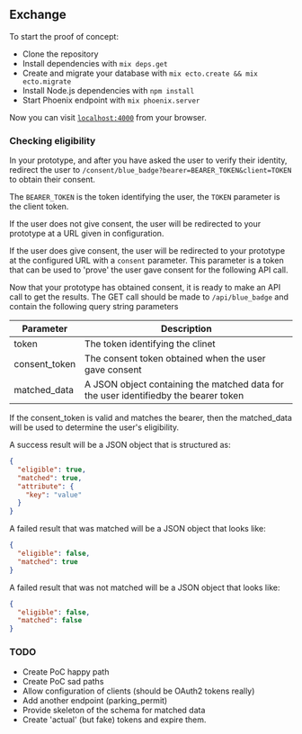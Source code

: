 ## Exchange

To start the proof of concept:

  * Clone the repository
  * Install dependencies with `mix deps.get`
  * Create and migrate your database with `mix ecto.create && mix ecto.migrate`
  * Install Node.js dependencies with `npm install`
  * Start Phoenix endpoint with `mix phoenix.server`

Now you can visit [`localhost:4000`](http://localhost:4000) from your browser.


### Checking eligibility

In your prototype, and after you have asked the user to verify their identity,
redirect the user to ```/consent/blue_badge?bearer=BEARER_TOKEN&client=TOKEN``` to obtain their consent.

The ```BEARER_TOKEN``` is the token identifying the user, the ```TOKEN``` parameter is the client token.

If the user does not give consent, the user will be redirected to your prototype at a URL given in configuration.

If the user does give consent, the user will be redirected to your prototype at
the configured URL with a ```consent``` parameter. This parameter is a token that can be used to 'prove' the user gave consent for the following API call.

Now that your prototype has obtained consent, it is ready to make an API call to
get the results. The GET call should be made to ```/api/blue_badge``` and contain the following query string parameters

| Parameter | Description   |
|---|---|
| token | The token identifying the clinet |
| consent_token | The consent token obtained when the user gave consent |
| matched_data |  A JSON object containing the matched data for the user identifiedby the bearer token |

If the consent_token is valid and matches the bearer, then the matched_data will be used to determine the user's eligibility.  

A success result will be a JSON object that is structured as:

```JSON
{
  "eligible": true,
  "matched": true,
  "attribute": {
    "key": "value"
  }
}
```

A failed result that was matched will be a JSON object that looks like:

```JSON
{
  "eligible": false,
  "matched": true
}
```
A failed result that was not matched will be a JSON object that looks like:

```JSON
{
  "eligible": false,
  "matched": false
}
```

### TODO

* Create PoC happy path
* Create PoC sad paths
* Allow configuration of clients (should be OAuth2 tokens really)
* Add another endpoint (parking_permit)
* Provide skeleton of the schema for matched data
* Create 'actual' (but fake) tokens and expire them.

